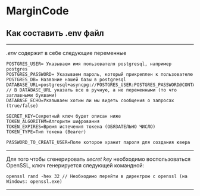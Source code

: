 # MarginCode

## Как составить .env файл

***
*.env* содержит в себе следующие переменные

```
POSTGRES_USER= Указываем имя пользователя postgresql, например postgres
POSTGRES_PASSWORD= Указываем пароль, который прикреплен к пользователю
POSTGRES_DB= Название нашей базы в postgresql
DATABASE_URL=postgresql+asyncpg://POSTGRES_USER:POSTGRES_PASSWORD@CONTAINER_NAME/HOST:PORT/POSTGRES_DB
// В DATABASE_URL указать все в ручную, а не переменными (то что заглавными буквами)
DATABASE_ECHO=Указываем хотим ли мы видеть сообщения о запросах (true/false)

SECRET_KEY=Секретный ключ будет описан ниже
TOKEN_ALGORITHM=Алгоритм шифрования
TOKEN_EXPIRES=Время истечения токена (ОБЯЗАТЕЛЬНО ЧИСЛО)
TOKEN_TYPE=Тип токена (Bearer)

PASSWORD_TO_CREATE_USER=Поле которое хранит пароля для создания юзера
```

***
Для того чтобы сгенерировать *secret key* необходимо воспользоваться OpenSSL, 
ключ генерируется следующей командной:

```
openssl rand -hex 32 // Необходимо перейти в директрою с openssl (на Windows: openssl.exe)
```

***

